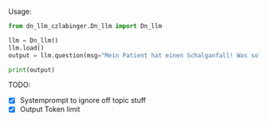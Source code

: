 Usage:
```py
from dn_llm_czlabinger.Dn_llm import Dn_llm

llm = Dn_llm()
llm.load()
output = llm.question(msg="Mein Patient hat einen Schalganfall! Was soll ich machen?")

print(output)
```


TODO: 
- [X] Systemprompt to ignore off topic stuff
- [X] Output Token limit

